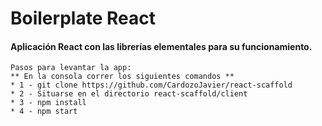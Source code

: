 # Boilerplate React

#### Aplicación React con las librerías elementales para su funcionamiento.

```
Pasos para levantar la app:
** En la consola correr los siguientes comandos **
* 1 - git clone https://github.com/CardozoJavier/react-scaffold
* 2 - Situarse en el directorio react-scaffold/client
* 3 - npm install
* 4 - npm start
```